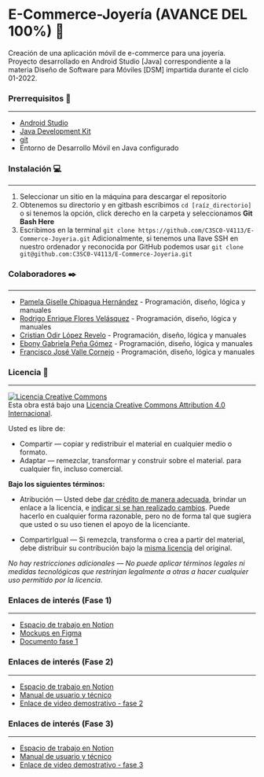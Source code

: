 # E-Commerce-Joyería (AVANCE DEL 100%) 💍
Creación de una aplicación móvil de e-commerce para una joyería. Proyecto desarrollado en Android Studio [Java] correspondiente a la materia Diseño de Software para Móviles [DSM] impartida durante el ciclo 01-2022.

### Prerrequisitos 📝
------------
- [Android Studio](https://developer.android.com/studio "Android Studio")
- [Java Development Kit](https://www.oracle.com/java/technologies/javase/javase-jdk8-downloads.html "Java Development Kit")
- [git](https://git-scm.com/ "git")
- Entorno de Desarrollo Móvil en Java configurado

### Instalación 💻
------------
1. Seleccionar un sitio en la máquina para descargar el repositorio
2. Obtenemos su directorio y en gitbash escribimos `cd [raíz_directorio]` o si tenemos la opción, click derecho en la carpeta y seleccionamos **Git Bash Here**
3. Escribimos en la terminal `git clone https://github.com/C3SC0-V4113/E-Commerce-Joyeria.git`
Adicionalmente, si tenemos una llave SSH en nuestro ordenador y reconocida por GitHub podemos usar `git clone git@github.com:C3SC0-V4113/E-Commerce-Joyeria.git`

### Colaboradores ✒️
------------
- [Pamela Giselle Chipagua Hernández](https://github.com/Giselle-Ch "Pamela Giselle Chipagua Hernández") - Programación, diseño, lógica y manuales
- [Rodrigo Enrique Flores Velásquez](https://github.com/refv-21 "Rodrigo Enrique Flores Velásquez") - Programación, diseño, lógica y manuales
- [Cristian Odir López Revelo](https://github.com/Revelos "Cristian Odir López Revelo") - Programación, diseño, lógica y manuales
- [Ebony Gabriela Peña Gómez](https://github.com/Bonny0110 "Ebony Gabriela Peña Gómez") - Programación, diseño, lógica y manuales
- [Francisco José Valle Cornejo](https://github.com/C3SC0-V4113 "Francisco José Valle Cornejo") - Programación, diseño, lógica y manuales

### Licencia 🔐
------------
<a rel="license" href="http://creativecommons.org/licenses/by/4.0/"><img alt="Licencia Creative Commons" style="border-width:0" src="https://i.creativecommons.org/l/by/4.0/88x31.png" /></a><br />Esta obra está bajo una <a rel="license" href="http://creativecommons.org/licenses/by/4.0/">Licencia Creative Commons Attribution 4.0 Internacional</a>.

Usted es libre de:
- Compartir — copiar y redistribuir el material en cualquier medio o formato.
- Adaptar — remezclar, transformar y construir sobre el material.
para cualquier fin, incluso comercial.

**Bajo los siguientes términos:**
- Atribución — Usted debe [dar crédito de manera adecuada](https://creativecommons.org/licenses/by-nc-sa/4.0/deed.es# "dar crédito de manera adecuada"), brindar un enlace a la licencia, e [indicar si se han realizado cambios](https://creativecommons.org/licenses/by-nc-sa/4.0/deed.es# "indicar si se han realizado cambios"). Puede hacerlo en cualquier forma razonable, pero no de forma tal que sugiera que usted o su uso tienen el apoyo de la licenciante.

- CompartirIgual — Si remezcla, transforma o crea a partir del material, debe distribuir su contribución bajo la [misma licencia](https://creativecommons.org/licenses/by-nc-sa/4.0/deed.es# "misma licencia") del original.

*No hay restricciones adicionales — No puede aplicar términos legales ni medidas tecnológicas que restrinjan legalmente a otras a hacer cualquier uso permitido por la licencia.*

### Enlaces de interés (Fase 1)
------------
- [Espacio de trabajo en Notion](https://general-group-0dd.notion.site/Proyecto-de-c-tedra-DSM-dfecc7ba6121485d85ec6281b702c3c4 "Espacio de Trabajo en Notion")
- [Mockups en Figma](https://www.figma.com/team_invite/redeem/WrYHL2CWpDM3tnEG3xgY36)
- [Documento fase 1](https://drive.google.com/file/d/1j4x73VVAwIpxTNRoxUBVJHZXfEb2LDSx/view?usp=sharing "Documento Fase 1")

### Enlaces de interés (Fase 2)
------------
- [Espacio de trabajo en Notion](https://general-group-0dd.notion.site/Proyecto-de-c-tedra-DSM-dfecc7ba6121485d85ec6281b702c3c4 "Espacio de Trabajo en Notion")
- [Manual de usuario y técnico](https://drive.google.com/drive/folders/10OFg_1oHWp5pbpFbAA2WQK0czqS-fyt7?usp=sharing)
- [Enlace de video demostrativo - fase 2](https://youtu.be/Ly1GMK7rtfw "Enlace de Video Demostrativo Fase 2")

### Enlaces de interés (Fase 3)
------------
- [Espacio de trabajo en Notion](https://general-group-0dd.notion.site/Proyecto-de-c-tedra-DSM-dfecc7ba6121485d85ec6281b702c3c4 "Espacio de Trabajo en Notion")
- [Manual de usuario y técnico](https://drive.google.com/drive/folders/1IiQ1HcTF6zCjC3DXC40Fg__Id0nI1CWu?usp=sharing)
- [Enlace de video demostrativo - fase 3](https://youtu.be/rkxOL2uu0Ws "Enlace de Video Demostrativo Fase 3")
